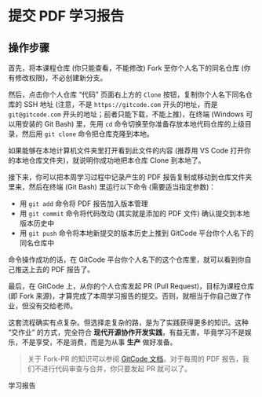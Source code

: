 # 提交 PDF 学习报告

## 操作步骤

首先，将本课程仓库 (你只能查看，不能修改) Fork 至你个人名下的同名仓库 (你有修改权限)，不必创建新分支。

然后，点击你个人仓库 “代码” 页面右上方的 `Clone` 按钮，复制你个人名下同名仓库的 SSH 地址 (注意，不是 `https://gitcode.com` 开头的地址，而是 `git@gitcode.com` 开头的地址；前者只能下载，不能上推)，在终端 (Windows 可以用安装的 Git Bash) 里，先用 `cd` 命令切换至你准备存放本地代码仓库的上级目录，然后用 `git clone` 命令把仓库克隆到本地。

如果能够在本地计算机文件夹里打开看到此文件的内容 (推荐用 VS Code 打开你的本地仓库文件夹)，就说明你成功地把本仓库 Clone 到本地了。

接下来，你可以把本周学习过程中记录产生的 PDF 报告复制或移动到仓库文件夹里来，然后在终端 (Git Bash) 里运行以下命令 (需要适当指定参数)：

- 用 `git add` 命令将 PDF 报告加入版本管理
- 用 `git commit` 命令将代码改动 (其实就是添加的 PDF 文件) 确认提交到本地版本历史中
- 用 `git push` 命令将本地新提交的版本历史上推到 GitCode 平台你个人名下的同名仓库中

命令操作成功的话，在 GitCode 平台你个人名下的这个仓库里，就可以看到你自己推送上去的 PDF 报告了。

最后，在 GitCode 上，从你的个人仓库发起 PR (Pull Request)，目标为课程仓库 (即 Fork 来源)，才算完成了本周学习报告的提交。否则，就相当于你自己做了作业，但没有交给老师。

这套流程确实有点复杂。但选择走复杂的路，是为了实践获得更多的知识。这种 “交作业” 的方式，完全符合 **现代开源协作开发实践**，有益无害。毕竟学习不是娱乐，不是享受，不是消费，而是为从事 **生产** 做好准备。

> 关于 Fork-PR 的知识可以参阅 [GitCode 文档](https://docs.gitcode.com/docs/help/home/org_project/pullrequests/pr-fork)。对于每周的 PDF 报告，我们不进行代码审查与合并，你只要发起 PR 就可以了。


学习报告
